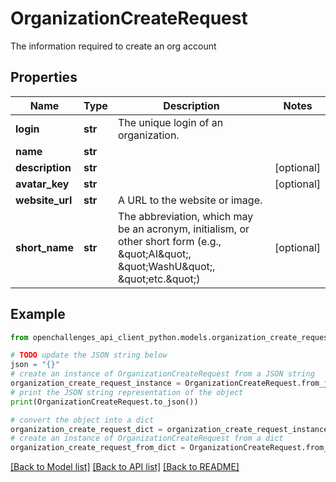 # OrganizationCreateRequest

The information required to create an org account

## Properties

| Name            | Type    | Description                                                                                                                                  | Notes      |
| --------------- | ------- | -------------------------------------------------------------------------------------------------------------------------------------------- | ---------- |
| **login**       | **str** | The unique login of an organization.                                                                                                         |
| **name**        | **str** |                                                                                                                                              |
| **description** | **str** |                                                                                                                                              | [optional] |
| **avatar_key**  | **str** |                                                                                                                                              | [optional] |
| **website_url** | **str** | A URL to the website or image.                                                                                                               |
| **short_name**  | **str** | The abbreviation, which may be an acronym, initialism, or other short form (e.g., \&quot;AI\&quot;, \&quot;WashU\&quot;, \&quot;etc.\&quot;) | [optional] |

## Example

```python
from openchallenges_api_client_python.models.organization_create_request import OrganizationCreateRequest

# TODO update the JSON string below
json = "{}"
# create an instance of OrganizationCreateRequest from a JSON string
organization_create_request_instance = OrganizationCreateRequest.from_json(json)
# print the JSON string representation of the object
print(OrganizationCreateRequest.to_json())

# convert the object into a dict
organization_create_request_dict = organization_create_request_instance.to_dict()
# create an instance of OrganizationCreateRequest from a dict
organization_create_request_from_dict = OrganizationCreateRequest.from_dict(organization_create_request_dict)
```

[[Back to Model list]](../README.md#documentation-for-models) [[Back to API list]](../README.md#documentation-for-api-endpoints) [[Back to README]](../README.md)
